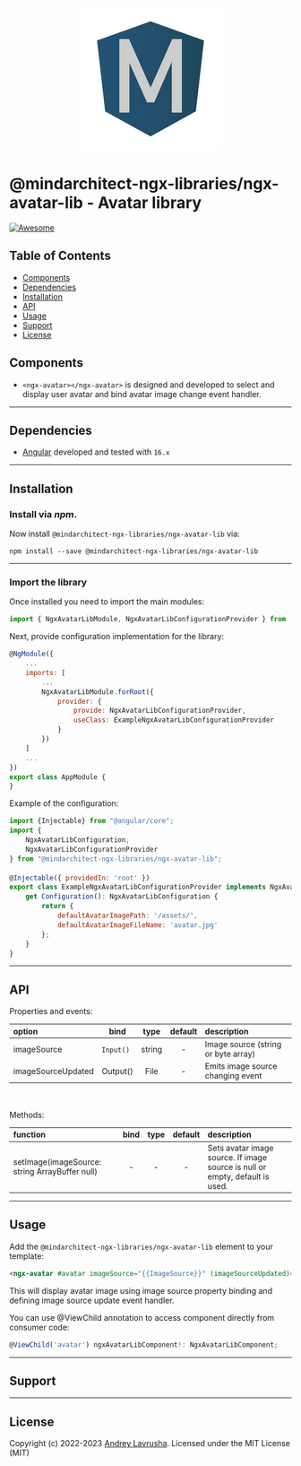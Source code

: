 <p align="center">
  <img alt="ngx-libraries logo" height="256px" width="256px" style="text-align: center;" src="https://github.com/mindarchitect/ngx-libraries/blob/main/assets/logo/512x512.png">
</p>

# @mindarchitect-ngx-libraries/ngx-avatar-lib - Avatar library

[![Awesome](https://cdn.rawgit.com/sindresorhus/awesome/d7305f38d29fed78fa85652e3a63e154dd8e8829/media/badge.svg)](https://github.com/gdi2290/awesome-angular)

## Table of Contents

- [Components](#components)
- [Dependencies](#dependencies)
- [Installation](#installation)
- [API](#api)
- [Usage](#usage)
- [Support](#support)
- [License](#license)

## Components

- `<ngx-avatar></ngx-avatar>` is designed and developed to select and display user avatar and bind avatar image change event handler.
 
---

## Dependencies
* [Angular](https://angular.io) developed and tested with `16.x`

---

## Installation

### Install via _npm_.

Now install `@mindarchitect-ngx-libraries/ngx-avatar-lib` via:

```shell
npm install --save @mindarchitect-ngx-libraries/ngx-avatar-lib
```

---

### Import the library

Once installed you need to import the main modules:

```js
import { NgxAvatarLibModule, NgxAvatarLibConfigurationProvider } from '@mindarchitect-ngx-libraries/ngx-avatar-lib';
```

Next, provide configuration implementation for the library:

```js
@NgModule({
    ...
    imports: [
        ...
        NgxAvatarLibModule.forRoot({
            provider: {
                provide: NgxAvatarLibConfigurationProvider,
                useClass: ExampleNgxAvatarLibConfigurationProvider
            }
        })
    ]
    ...
})
export class AppModule {
}
```
Example of the configuration:
```js
import {Injectable} from "@angular/core";
import {
    NgxAvatarLibConfiguration,
    NgxAvatarLibConfigurationProvider
} from "@mindarchitect-ngx-libraries/ngx-avatar-lib";

@Injectable({ providedIn: 'root' })
export class ExampleNgxAvatarLibConfigurationProvider implements NgxAvatarLibConfigurationProvider {
    get Configuration(): NgxAvatarLibConfiguration {
        return {
            defaultAvatarImagePath: '/assets/',
            defaultAvatarImageFileName: 'avatar.jpg'
        };
    }
}
```

---

## API

Properties and events:

| option             |    bind    |  type  | default | description                         |
|:-------------------|:----------:|:------:| :-----: |:------------------------------------|
| imageSource        | `Input() ` | string |    -    | Image source (string or byte array) |
| imageSourceUpdated |  Output()  |  File  |    -    | Emits image source changing event   |
<br/>
<br/>
Methods:

| function                                       | bind  |  type  | default | description                                                                  |
|:-----------------------------------------------|:-----:|:------:| :-----: |:-----------------------------------------------------------------------------|
| setImage(imageSource: string ArrayBuffer null) |   -   |   -    |    -    | Sets avatar image source. If image source is null or empty, default is used. |

---

## Usage

Add the `@mindarchitect-ngx-libraries/ngx-avatar-lib` element to your template:

```html
<ngx-avatar #avatar imageSource="{{ImageSource}}" (imageSourceUpdated)="imageSourceUpdated($event)"></ngx-avatar>
```

This will display avatar image using image source property binding and defining image source update event handler.

You can use @ViewChild annotation to access component directly from consumer code:

```js
@ViewChild('avatar') ngxAvatarLibComponent!: NgxAvatarLibComponent;
```

---

## Support

---

## License

Copyright (c) 2022-2023 [Andrey Lavrusha](https://github.com/mindarchitect). Licensed under the MIT License (MIT)